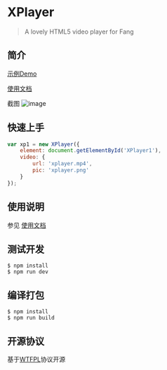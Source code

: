# XPlayer

> A lovely HTML5 video player for Fang

## 简介

[示例Demo](http://dev.brofen.cn/XPlayer/)

[使用文档](http://dev.brofen.cn/XPlayer/docs)

截图
![image](http://7xih9g.com1.z0.glb.clouddn.com/XPlayer.jpg)

## 快速上手

```js
var xp1 = new XPlayer({
    element: document.getElementById('XPlayer1'),
    video: {
        url: 'xplayer.mp4',
        pic: 'xplayer.png'
    }
});
```

## 使用说明

参见 [使用文档](http://dev.brofen.cn/XPlayer/docs)

## 测试开发

```
$ npm install
$ npm run dev
```

## 编译打包

```
$ npm install
$ npm run build
```

## 开源协议

基于[WTFPL](http://en.wikipedia.org/wiki/WTFPL)协议开源